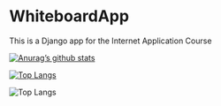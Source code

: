 # WhiteboardApp
This is a Django app for the Internet Application Course

[![Anurag’s github stats](https://github-readme-stats.vercel.app/api?username=SanazJafari)](https://github.com/SanazJafari)

[![Top Langs](https://github-readme-stats.vercel.app/api/top-langs/?username=SanazJafari&layout=compact)](https://github.com/SanazJafari)

![Top Langs](https://github-readme-stats.vercel.app/api/top-langs/?username=SanazJafari&hide_progress=true)
